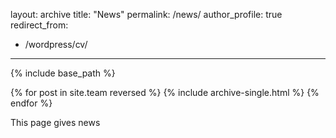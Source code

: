 layout: archive
title: "News"
permalink: /news/
author_profile: true
redirect_from:
  - /wordpress/cv/
---


{% include base_path %}

{% for post in site.team reversed %}
  {% include archive-single.html %}
{% endfor %}

This page gives news
